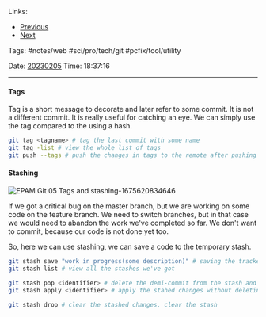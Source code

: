   
Links:
- [Previous](EPAM%20Git%2003%20Undoing%20and%20ignoring%20changes.md)
- [Next](EPAM%20Git%2006%20Remotes%20and%20branching%20strategies.md)

Tags: #notes/web #sci/pro/tech/git #pcfix/tool/utility

Date: [20230205](../../../200%20Diary/205%20Day/20230205.md)
Time: 18:37:16
_____

#### Tags
Tag is a short message to decorate and later refer to some commit. It is not a different commit. It is really useful for catching an eye. We can simply use the tag compared to the using a hash.

```bash
git tag <tagname> # tag the last commit with some name
git tag -list # view the whole list of tags
git push --tags # push the changes in tags to the remote after pushing the tags
```

#### Stashing
![EPAM Git 05 Tags and stashing-1675620834646](../../../300%20Utils/305%20Attachments/EPAM%20Git%2005%20Tags%20and%20stashing-1675620834646.jpeg)

If we got a critical bug on the master branch, but we are working on some code on the feature branch. We need to switch branches, but in that case we would need to abandon the work we've completed so far. We don't want to commit, because our code is not done yet too.

So, here we can use stashing, we can save a code to the temporary stash.

```bash
git stash save "work in progress(some description)" # saving the tracked files and don't touch the untracked files at all
git stash list # view all the stashes we've got

git stash pop <identifier> # delete the demi-commit from the stash and apply it to the current folder
git stash apply <identifier> # apply the stahed changes without deleting the 

git stash drop # clear the stashed changes, clear the stash
```

